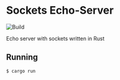 # Sockets Echo-Server

![Build](https://github.com/leozz37/rust-echo-server/workflows/Build/badge.svg)

Echo server with sockets written in Rust

## Running

```shell
$ cargo run
```
